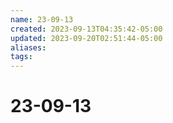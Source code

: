 ```yaml
---
name: 23-09-13
created: 2023-09-13T04:35:42-05:00
updated: 2023-09-20T02:51:44-05:00
aliases: 
tags: 
---
```

# 23-09-13
 